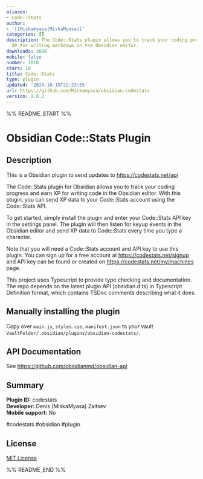 ```yaml
---
aliases:
- Code::Stats
author:
- '[[Miskamyasa|MiskaMyasa]]'
categories: []
description: The Code::Stats plugin allows you to track your coding progress and earn
  XP for writing markdown in the Obsidian editor.
downloads: 3606
mobile: false
number: 1018
stars: 10
title: Code::Stats
type: plugin
updated: '2024-10-19T22:23:55'
url: https://github.com/Miskamyasa/obsidian-codestats
version: 1.0.2
---
```


%% README_START %%

# Obsidian Code::Stats Plugin

## Description

This is a Obsidian plugin to send updates to https://codestats.net/api

The Code::Stats plugin for Obsidian allows you to track your coding progress and earn XP for writing code in the Obsidian editor. With this plugin, you can send XP data to your Code::Stats account using the Code::Stats API.

To get started, simply install the plugin and enter your Code::Stats API key in the settings panel. The plugin will then listen for keyup events in the Obsidian editor and send XP data to Code::Stats every time you type a character.

Note that you will need a Code::Stats account and API key to use this plugin. You can sign up for a free account at https://codestats.net/signup and API key can be found or created on https://codestats.net/my/machines page.

This project uses Typescript to provide type checking and documentation.
The repo depends on the latest plugin API (obsidian.d.ts) in Typescript Definition format, which contains TSDoc comments describing what it does.

## Manually installing the plugin

Copy over `main.js`, `styles.css`, `manifest.json` to your vault `VaultFolder/.obsidian/plugins/obsidian-codestats/`.

## API Documentation

See https://github.com/obsidianmd/obsidian-api

## Summary

**Plugin ID:** codestats   
**Developer:** Denis (MiskaMyasa) Zaitsev   
**Mobile support:** No   

#codestats #obsidian #plugin

## License

[MIT License](./LICENCE.md)


%% README_END %%